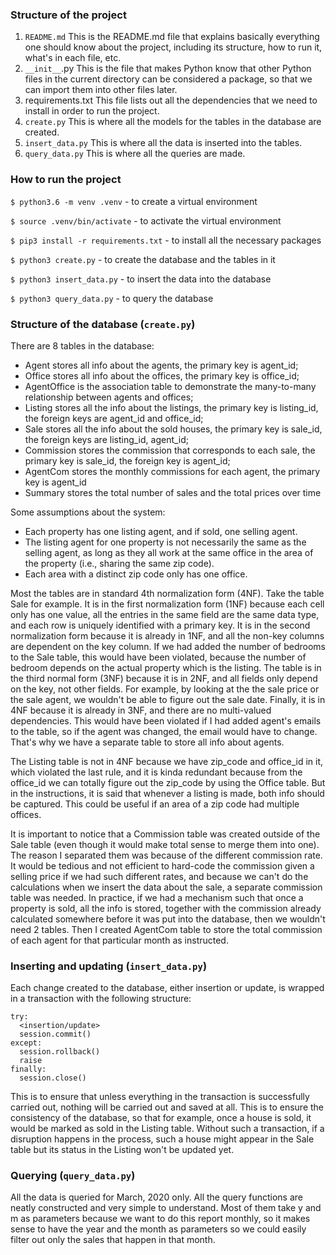 ### Structure of the project
1. `README.md`
This is the README.md file that explains basically everything one should know about the project, including its structure, how to run it, what's in each file, etc.
2. `__init__`.py
This is the file that makes Python know that other Python files in the current directory can be considered a package, so that we can import them into other files later.
3. requirements.txt
This file lists out all the dependencies that we need to install in order to run the project.
4. `create.py`
This is where all the models for the tables in the database are created.
5. `insert_data.py`
This is where all the data is inserted into the tables.
6. `query_data.py`
This is where all the queries are made.

### How to run the project
```$ python3.6 -m venv .venv``` - to create a virtual environment

```$ source .venv/bin/activate``` - to activate the virtual environment

```$ pip3 install -r requirements.txt``` - to install all the necessary packages

```$ python3 create.py``` - to create the database and the tables in it

```$ python3 insert_data.py``` - to insert the data into the database

```$ python3 query_data.py``` - to query the database

### Structure of the database (`create.py`)
There are 8 tables in the database:
- Agent stores all info about the agents, the primary key is agent_id;
- Office stores all info about the offices, the primary key is office_id;
- AgentOffice is the association table to demonstrate the many-to-many relationship between agents and offices;
- Listing stores all the info about the listings, the primary key is listing_id, the foreign keys are agent_id and office_id;
- Sale stores all the info about the sold houses, the primary key is sale_id, the foreign keys are listing_id, agent_id;
- Commission stores the commission that corresponds to each sale, the primary key is sale_id, the foreign key is agent_id;
- AgentCom stores the monthly commissions for each agent, the primary key is agent_id
- Summary stores the total number of sales and the total prices over time

Some assumptions about the system:
- Each property has one listing agent, and if sold, one selling agent.
- The listing agent for one property is not necessarily the same as the selling agent, as long as they all work at the same office in the area of the property (i.e., sharing the same zip code).
- Each area with a distinct zip code only has one office.

Most the tables are in standard 4th normalization form (4NF). Take the table Sale for example. It is in the first normalization form (1NF) because each cell only has one value, all the entries in the same field are the same data type, and each row is uniquely identified with a primary key. It is in the second normalization form because it is already in 1NF, and all the non-key columns are dependent on the key column. If we had added the number of bedrooms to the Sale table, this would have been violated, because the number of bedroom depends on the actual property which is the listing. The table is in the third normal form (3NF) because it is in 2NF, and all fields only depend on the key, not other fields. For example, by looking at the the sale price or the sale agent, we wouldn't be able to figure out the sale date. Finally, it is in 4NF because it is already in 3NF, and there are no multi-valued dependencies. This would have been violated if I had added agent's emails to the table, so if the agent was changed, the email would have to change. That's why we have a separate table to store all info about agents.

The Listing table is not in 4NF because we have zip_code and office_id in it, which violated the last rule, and it is kinda redundant because from the office_id we can totally figure out the zip_code by using the Office table. But in the instructions, it is said that whenever a listing is made, both info should be captured. This could be useful if an area of a zip code had multiple offices.

It is important to notice that a Commission table was created outside of the Sale table (even though it would make total sense to merge them into one). The reason I separated them was because of the different commission rate. It would be tedious and not efficient to hard-code the commission given a selling price if we had such different rates, and because we can't do the calculations when we insert the data about the sale, a separate commission table was needed. In practice, if we had a mechanism such that once a property is sold, all the info is stored, together with the commission already calculated somewhere before it was put into the database, then we wouldn't need 2 tables. Then I created AgentCom table to store the total commission of each agent for that particular month as instructed.

### Inserting and updating (`insert_data.py`)
Each change created to the database, either insertion or update, is wrapped in a transaction with the following structure:

```
try:
  <insertion/update>
  session.commit()
except:
  session.rollback()
  raise
finally:
  session.close()
```

This is to ensure that unless everything in the transaction is successfully carried out, nothing will be carried out and saved at all. This is to ensure the consistency of the database, so that for example, once a house is sold, it would be marked as sold in the Listing table. Without such a transaction, if a disruption happens in the process, such a house might appear in the Sale table but its status in the Listing won't be updated yet.

### Querying (`query_data.py`)
All the data is queried for March, 2020 only. All the query functions are neatly constructed and very simple to understand. Most of them take y and m as parameters because we want to do this report monthly, so it makes sense to have the year and the month as parameters so we could easily filter out only the sales that happen in that month.
